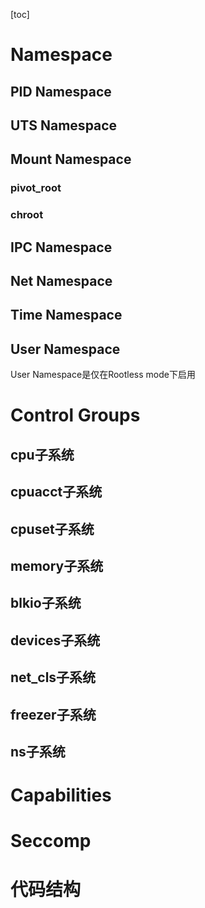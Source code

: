 [toc]
# Namespace

## PID Namespace

## UTS Namespace

## Mount Namespace

### pivot_root

### chroot

## IPC Namespace

## Net Namespace

## Time Namespace

## User Namespace
User Namespace是仅在Rootless mode下启用


# Control Groups

## cpu子系统

## cpuacct子系统

## cpuset子系统

## memory子系统

## blkio子系统

## devices子系统

## net_cls子系统

## freezer子系统

## ns子系统


# Capabilities


# Seccomp

# 代码结构